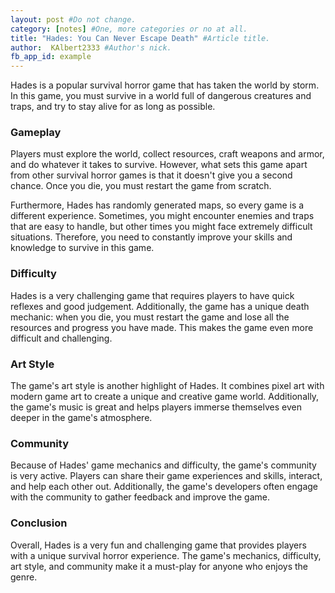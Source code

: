 ```yaml
---
layout: post #Do not change.
category: [notes] #One, more categories or no at all.
title: "Hades: You Can Never Escape Death" #Article title.
author:  KAlbert2333 #Author's nick.
fb_app_id: example
---
```


Hades is a popular survival horror game that has taken the world by storm. In this game, you must survive in a world full of dangerous creatures and traps, and try to stay alive for as long as possible.

### Gameplay
Players must explore the world, collect resources, craft weapons and armor, and do whatever it takes to survive. However, what sets this game apart from other survival horror games is that it doesn't give you a second chance. Once you die, you must restart the game from scratch.

Furthermore, Hades has randomly generated maps, so every game is a different experience. Sometimes, you might encounter enemies and traps that are easy to handle, but other times you might face extremely difficult situations. Therefore, you need to constantly improve your skills and knowledge to survive in this game.

### Difficulty
Hades is a very challenging game that requires players to have quick reflexes and good judgement. Additionally, the game has a unique death mechanic: when you die, you must restart the game and lose all the resources and progress you have made. This makes the game even more difficult and challenging.

### Art Style
The game's art style is another highlight of Hades. It combines pixel art with modern game art to create a unique and creative game world. Additionally, the game's music is great and helps players immerse themselves even deeper in the game's atmosphere.

### Community
Because of Hades' game mechanics and difficulty, the game's community is very active. Players can share their game experiences and skills, interact, and help each other out. Additionally, the game's developers often engage with the community to gather feedback and improve the game.

### Conclusion
Overall, Hades is a very fun and challenging game that provides players with a unique survival horror experience. The game's mechanics, difficulty, art style, and community make it a must-play for anyone who enjoys the genre.